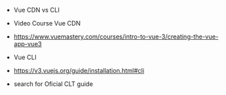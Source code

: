 

- Vue CDN vs CLI
- Video Course Vue CDN
- https://www.vuemastery.com/courses/intro-to-vue-3/creating-the-vue-app-vue3


- Vue CLI 
- https://v3.vuejs.org/guide/installation.html#cli
- search for Oficial CLT guide